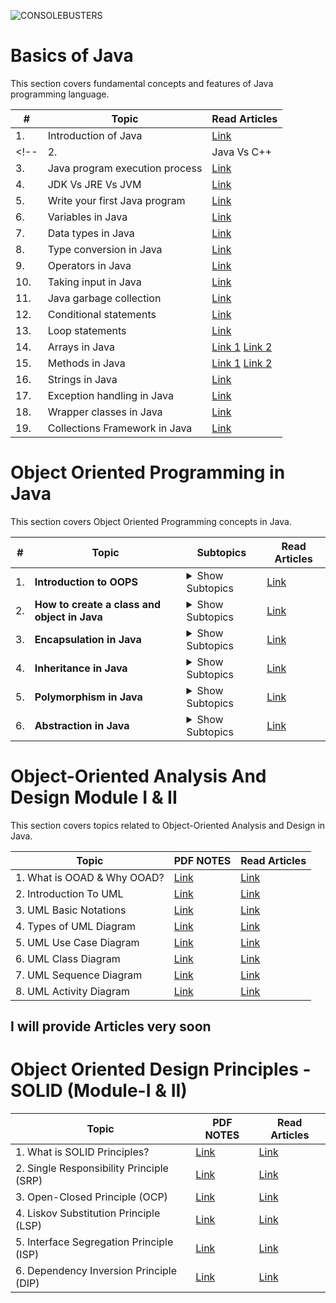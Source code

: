 ![CONSOLEBUSTERS](https://media.geeksforgeeks.org/wp-content/uploads/20230203171453/LLD-Banner.png)


# Basics of Java

This section covers fundamental concepts and features of Java programming language.

| #   | Topic                          | Read Articles                                                                                                                                                                                                                                                               |
| --- | ------------------------------ | --------------------------------------------------------------------------------------------------------------------------------------------------------------------------------------------------------------------------------------------------------------------------- |
| 1.  | Introduction of Java           | [Link](https://github.com/vishalgunjalSWE/LLD-Low-Level-Design/tree/6792197279e4df95975e70c86285d52b3365b537/1.%20BASICS%20OF%20JAVA/1.%20Introduction%20of%20Java)                                                                                                                                                                                                                                                                  |
<!-- | 2.  | Java Vs C++                    | [Link](https://github.com/BCAPATHSHALA/LLD-SUPRA-1-0-NOTES/tree/main/1.%20BASICS%20OF%20JAVA/2.%20Java%20Vs%20C%2B%2B)                                                                                                                                                      |
| 3.  | Java program execution process | [Link](https://github.com/BCAPATHSHALA/LLD-SUPRA-1-0-NOTES/tree/main/1.%20BASICS%20OF%20JAVA/3.%20Java%20program%20execution%20process)                                                                                                                                     |
| 4.  | JDK Vs JRE Vs JVM              | [Link](https://github.com/BCAPATHSHALA/LLD-SUPRA-1-0-NOTES/tree/main/1.%20BASICS%20OF%20JAVA/4.%20JDK%20Vs%20JRE%20Vs%20JVM)                                                                                                                                                |
| 5.  | Write your first Java program  | [Link](https://github.com/BCAPATHSHALA/LLD-SUPRA-1-0-NOTES/tree/main/1.%20BASICS%20OF%20JAVA/5.%20Write%20your%20first%20Java%20program)                                                                                                                                    |
| 6.  | Variables in Java              | [Link](https://github.com/BCAPATHSHALA/LLD-SUPRA-1-0-NOTES/tree/main/1.%20BASICS%20OF%20JAVA/6.%20Variables%20in%20Java)                                                                                                                                                    |
| 7.  | Data types in Java             | [Link](https://github.com/BCAPATHSHALA/LLD-SUPRA-1-0-NOTES/tree/main/1.%20BASICS%20OF%20JAVA/7.%20Data%20types%20in%20Java)                                                                                                                                                 |
| 8.  | Type conversion in Java        | [Link](https://github.com/BCAPATHSHALA/LLD-SUPRA-1-0-NOTES/tree/main/1.%20BASICS%20OF%20JAVA/8.%20Type%20conversion%20in%20Java)                                                                                                                                            |
| 9.  | Operators in Java              | [Link](https://github.com/BCAPATHSHALA/LLD-SUPRA-1-0-NOTES/tree/main/1.%20BASICS%20OF%20JAVA/9.%20Operators%20in%20Java)                                                                                                                                                    |
| 10. | Taking input in Java           | [Link](https://github.com/BCAPATHSHALA/LLD-SUPRA-1-0-NOTES/tree/main/1.%20BASICS%20OF%20JAVA/10.%20Taking%20input%20in%20Java)                                                                                                                                              |
| 11. | Java garbage collection        | [Link](https://github.com/BCAPATHSHALA/LLD-SUPRA-1-0-NOTES/tree/main/1.%20BASICS%20OF%20JAVA/11.%20Java%20garbage%20collection)                                                                                                                                             |
| 12. | Conditional statements         | [Link](https://github.com/BCAPATHSHALA/LLD-SUPRA-1-0-NOTES/tree/main/1.%20BASICS%20OF%20JAVA/12.%20Conditional%20statements)                                                                                                                                                |
| 13. | Loop statements                | [Link](https://github.com/BCAPATHSHALA/LLD-SUPRA-1-0-NOTES/tree/main/1.%20BASICS%20OF%20JAVA/13.%20Loop%20statements)                                                                                                                                                       |
| 14. | Arrays in Java                 | [Link 1](https://github.com/BCAPATHSHALA/LLD-SUPRA-1-0-NOTES/blob/main/1.%20BASICS%20OF%20JAVA/14.%20Arrays%20in%20Java/ONEDARRAY.MD) [Link 2](https://github.com/BCAPATHSHALA/LLD-SUPRA-1-0-NOTES/blob/main/1.%20BASICS%20OF%20JAVA/14.%20Arrays%20in%20Java/TWODARRAY.MD) |
| 15. | Methods in Java                | [Link 1](https://github.com/BCAPATHSHALA/LLD-SUPRA-1-0-NOTES/blob/main/1.%20BASICS%20OF%20JAVA/15.%20Methods%20in%20Java/README.MD) [Link 2](https://github.com/BCAPATHSHALA/LLD-SUPRA-1-0-NOTES/blob/main/1.%20BASICS%20OF%20JAVA/15.%20Methods%20in%20Java/CALLSTACK.MD)  |
| 16. | Strings in Java                | [Link](https://github.com/BCAPATHSHALA/LLD-SUPRA-1-0-NOTES/tree/main/1.%20BASICS%20OF%20JAVA/16.%20Strings%20in%20Java)                                                                                                                                                     |
| 17. | Exception handling in Java     | [Link](https://github.com/BCAPATHSHALA/LLD-SUPRA-1-0-NOTES/tree/main/1.%20BASICS%20OF%20JAVA/17.%20Exception%20handling%20in%20Java)                                                                                                                                        |
| 18. | Wrapper classes in Java        | [Link](https://github.com/BCAPATHSHALA/LLD-SUPRA-1-0-NOTES/tree/main/1.%20BASICS%20OF%20JAVA/18.%20Wrapper%20classes%20in%20Java)                                                                                                                                           |
| 19. | Collections Framework in Java  | [Link](#)                                                                                                                                                                                                                                                                   |

# Object Oriented Programming in Java

This section covers Object Oriented Programming concepts in Java.

| #   | Topic                                        | Subtopics                                                                                                                                                                                                                                                                                                                                                                                                                                                                                                                                                                        | Read Articles                                                                                                                                         |
| --- | -------------------------------------------- | -------------------------------------------------------------------------------------------------------------------------------------------------------------------------------------------------------------------------------------------------------------------------------------------------------------------------------------------------------------------------------------------------------------------------------------------------------------------------------------------------------------------------------------------------------------------------------- | ----------------------------------------------------------------------------------------------------------------------------------------------------- |
| 1.  | **Introduction to OOPS**                     | <details><summary>Show Subtopics</summary><ul><li>- 📝 Why Object Oriented Programming</li><li>- 📝 Multiple Students Example - Messy Code</li><li>- 📝 What is OOP?</li><li>- 📝 Objects and Classes</li><li>- 📝 Attributes and Behaviour and Identity</li></ul></details>                                                                                                                                                                                                                                                                                                     | [Link](https://github.com/BCAPATHSHALA/LLD-SUPRA-1-0-NOTES/tree/main/2.%20OOPS%20IN%20JAVA/1.%20Introduction%20to%20OOPS)                             |
| 2.  | **How to create a class and object in Java** | <details><summary>Show Subtopics</summary><ul><li>- 📝 Must define some blue print - class</li><li>- 📝 Object an instance of class</li><li>- 📝 What is constructor?</li><li>- 📝 Default constructor</li><li>- 📝 Parameterized constructor</li><li>- 📝 Copy constructor</li><li>- 📝 Object life cycle</li></ul></details>                                                                                                                                                                                                                                                   | [Link](https://github.com/BCAPATHSHALA/LLD-SUPRA-1-0-NOTES/tree/main/2.%20OOPS%20IN%20JAVA/2.%20How%20to%20create%20class%20and%20object%20in%20Java) |
| 3.  | **Encapsulation in Java**                    | <details><summary>Show Subtopics</summary><ul><li>- 📝 What is encapsulation?</li><li>- 📝 Access modifiers (`Brief`) in Java</li><li>- 📝 Not perfect encapsulation</li><li>- 📝 Perfect encapsulation</li></ul></details>                                                                                                                                                                                                                                                                                                                                                      | [Link](https://github.com/BCAPATHSHALA/LLD-SUPRA-1-0-NOTES/tree/main/2.%20OOPS%20IN%20JAVA/3.%20Encapsulation%20in%20Java)                            |
| 4.  | **Inheritance in Java**                      | <details><summary>Show Subtopics</summary><ul><li>- 📝 What is inheritance?</li><li>- 📝 When do we use inheritance?</li><li>- 📝 General `IS-A` example</li><li>- 📝 Advantages of inheritance</li><li>- 📝 Implementation of inheritance</li><li>- 📝 Access modifiers (`In Detailed`) in Java</li><li>- 📝 Type of inheritance</li><li>- 📝 `super` keyword in Java</li><li>- 📝 `super` VS `this` keyword in Java</li><li>- 📝 Structure design program using inheritance</li></ul></details>                                                                                | [Link](https://github.com/BCAPATHSHALA/LLD-SUPRA-1-0-NOTES/tree/main/2.%20OOPS%20IN%20JAVA/4.%20Inheritance%20in%20Java)                              |
| 5.  | **Polymorphism in Java**                     | <details><summary>Show Subtopics</summary><ul><li>- 📝 What is polymorphism?</li><li>- 📝 Types of polymorphism</li><li>- 📝 Static polymorphism</li><li>- 📝 Dynamic polymorphism</li><li>- 📝 Downcasting in Java</li><li>- 📝 Important notes</li><li>- 📝 Method overloading Vs method overriding</li></ul></details>                                                                                                                                                                                                                                                        | [Link](https://github.com/BCAPATHSHALA/LLD-SUPRA-1-0-NOTES/tree/main/2.%20OOPS%20IN%20JAVA/5.%20Polymorphism%20in%20java)                             |
| 6.  | **Abstraction in Java**                      | <details><summary>Show Subtopics</summary><ul><li>- 📝 What is abstraction?</li><li>- 📝 Abstraction in java collections</li><li>- 📝 Ways to achieve abstraction</li><li>- 📝 Abstraction using classes</li><li>- 📝 Abstraction using abstract class</li><li>- 📝 Abstraction using interface (new way to design strategy)</li><li>- 📝 Upcasting in abstraction</li><li>- 📝 Real world examples of abstraction</li><li>- 📝 Abstract class Vs interface</li><li>- 📝 Advantages of abstraction</li><li>- 📝 Achieve multiple inheritance using interface</li></ul></details> | [Link](https://github.com/BCAPATHSHALA/LLD-SUPRA-1-0-NOTES/tree/main/2.%20OOPS%20IN%20JAVA/6.%20Abstraction%20in%20Java)                              |

# Object-Oriented Analysis And Design Module I & II

This section covers topics related to Object-Oriented Analysis and Design in Java.

| Topic                       | PDF NOTES                                                                                  | Read Articles |
| --------------------------- | ------------------------------------------------------------------------------------------ | ------------- |
| 1. What is OOAD & Why OOAD? | [Link](https://drive.google.com/file/d/1aSAlFMsw_MO7MlL_DJtk-c1fnL0Zwqje/view?usp=sharing) | [Link](#)     |
| 2. Introduction To UML      | [Link](https://drive.google.com/file/d/1ogARTUzbsUmz_GwpPC6o-_H10Bf7DFhi/view?usp=sharing) | [Link](#)     |
| 3. UML Basic Notations      | [Link](https://drive.google.com/file/d/1cKM_Gn64yE52cx1EdYFPc74_K8uhEiHj/view?usp=sharing) | [Link](#)     |
| 4. Types of UML Diagram     | [Link](https://drive.google.com/file/d/1DyElHCWW8awP_Io8yFE_m5cfpsh1k0_n/view?usp=sharing) | [Link](#)     |
| 5. UML Use Case Diagram     | [Link](https://drive.google.com/file/d/1rK6qHNDlZxdbUY6aK7Uq-y6gEmU4MXUk/view?usp=sharing) | [Link](#)     |
| 6. UML Class Diagram        | [Link](https://drive.google.com/file/d/15lJJ22yvej8fVzwXqNAn1ne1TTMvkIky/view?usp=sharing) | [Link](#)     |
| 7. UML Sequence Diagram     | [Link](https://drive.google.com/file/d/10R8zAHqgH96wgnBMBOWCo9LuRNtybLqG/view?usp=sharing) | [Link](#)     |
| 8. UML Activity Diagram     | [Link](https://drive.google.com/file/d/15VjETyyD2O206uwJZNuJMwu0QtL6gnVW/view?usp=sharing) | [Link](#)     |

## I will provide Articles very soon

# Object Oriented Design Principles - SOLID (Module-I & II)

| Topic                                    | PDF NOTES | Read Articles                                                                                            |
| ---------------------------------------- | --------- | -------------------------------------------------------------------------------------------------------- |
| 1. What is SOLID Principles?             | [Link](https://drive.google.com/file/d/1zxHZ6XBH2ey91wvCwQpw9ZBoqK3hZ0p5/view?usp=sharing) | [Link](https://github.com/BCAPATHSHALA/LLD-SUPRA-1-0-NOTES/blob/main/4.%20SOLID%20Principles/README1.MD) |
| 2. Single Responsibility Principle (SRP) | [Link](https://drive.google.com/file/d/16wvl80hb4cSodbh9LzwW3IamjfJu4vl9/view?usp=sharing) | [Link](https://github.com/BCAPATHSHALA/LLD-SUPRA-1-0-NOTES/blob/main/4.%20SOLID%20Principles/README2.MD) |
| 3. Open-Closed Principle (OCP)           | [Link](https://drive.google.com/file/d/1wI7-0sn7m1lgnn4PKcNA1RgG8bktnFt5/view?usp=sharing) | [Link](https://github.com/BCAPATHSHALA/LLD-SUPRA-1-0-NOTES/blob/main/4.%20SOLID%20Principles/README3.MD) |
| 4. Liskov Substitution Principle (LSP)   | [Link](https://drive.google.com/file/d/110ujN-N7tu9GNDO3h8horaQY5Xsblu49/view?usp=sharing) | [Link](https://github.com/BCAPATHSHALA/LLD-SUPRA-1-0-NOTES/blob/main/4.%20SOLID%20Principles/README4.MD) |
| 5. Interface Segregation Principle (ISP) | [Link](https://drive.google.com/file/d/1gtF6jpQLMqiWx81r7xhnnMT81gygIB9q/view?usp=sharing) | [Link](https://github.com/BCAPATHSHALA/LLD-SUPRA-1-0-NOTES/blob/main/4.%20SOLID%20Principles/README5.MD) |
| 6. Dependency Inversion Principle (DIP)  | [Link](https://drive.google.com/file/d/1NavGN8RTQ1prJRWw7RwdxwF_5fDE3ByD/view?usp=sharing) | [Link](https://github.com/BCAPATHSHALA/LLD-SUPRA-1-0-NOTES/blob/main/4.%20SOLID%20Principles/README6.MD) | -->

